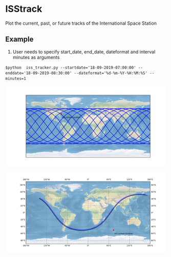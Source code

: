 # ISStrack
Plot the current, past, or future tracks of the International Space Station
## Example

1. User needs to specify start_date, end_date, dateformat and interval minutes as arguments

`$python  iss_tracker.py --startdate='18-09-2019-07:00:00' --enddate='18-09-2019-08:30:00' --dateformat='%d-%m-%Y-%H:%M:%S' --minutes=1`




![Sample ISS track for one day](https://github.com/ankurk017/ISStrack/blob/master/Sample_track/ISS_track.png)


![Sample ISS track overlapped with DESIS swath for one day](https://github.com/ankurk017/ISStrack/blob/master/Sample_track/Sample_plot2.jpeg)


